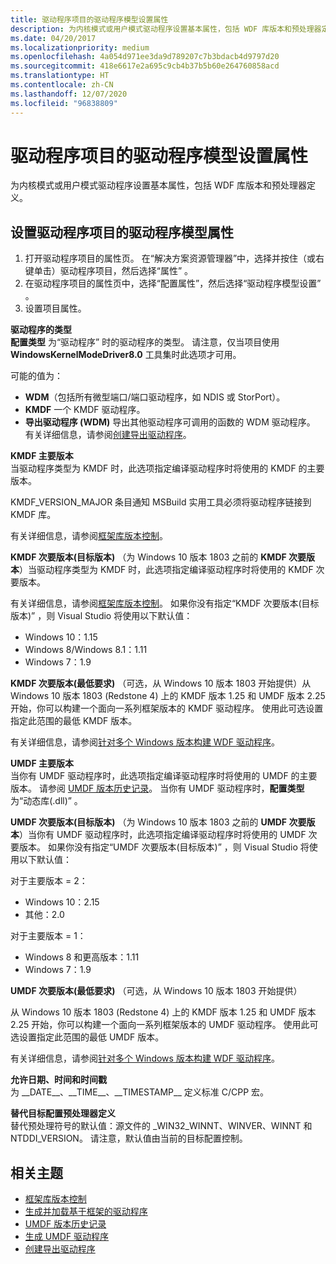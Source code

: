 ```yaml
---
title: 驱动程序项目的驱动程序模型设置属性
description: 为内核模式或用户模式驱动程序设置基本属性，包括 WDF 库版本和预处理器定义。
ms.date: 04/20/2017
ms.localizationpriority: medium
ms.openlocfilehash: 4a054d971ee3da9d789207c7b3bdacb4d9797d20
ms.sourcegitcommit: 418e6617e2a695c9cb4b37b5b60e264760858acd
ms.translationtype: HT
ms.contentlocale: zh-CN
ms.lasthandoff: 12/07/2020
ms.locfileid: "96838809"
---
```

# <a name="driver-model-settings-properties-for-driver-projects"></a>驱动程序项目的驱动程序模型设置属性

为内核模式或用户模式驱动程序设置基本属性，包括 WDF 库版本和预处理器定义。

## <a name="setting-driver-model-properties-for-driver-projects"></a>设置驱动程序项目的驱动程序模型属性


1.  打开驱动程序项目的属性页。 在“解决方案资源管理器”中，选择并按住（或右键单击）驱动程序项目，然后选择“属性” 。
2.  在驱动程序项目的属性页中，选择“配置属性”，然后选择“驱动程序模型设置” 。
3.  设置项目属性。

**驱动程序的类型**  
**配置类型** 为“驱动程序”  时的驱动程序的类型。 请注意，仅当项目使用 **WindowsKernelModeDriver8.0** 工具集时此选项才可用。

可能的值为：

* **WDM**（包括所有微型端口/端口驱动程序，如 NDIS 或 StorPort）。
* **KMDF** 一个 KMDF 驱动程序。
* **导出驱动程序 (WDM)** 导出其他驱动程序可调用的函数的 WDM 驱动程序。 有关详细信息，请参阅[创建导出驱动程序](../kernel/creating-export-drivers.md)。

**KMDF 主要版本**  
当驱动程序类型为 KMDF 时，此选项指定编译驱动程序时将使用的 KMDF 的主要版本。

KMDF\_VERSION\_MAJOR 条目通知 MSBuild 实用工具必须将驱动程序链接到 KMDF 库。

有关详细信息，请参阅[框架库版本控制](../wdf/framework-library-versioning.md)。

**KMDF 次要版本(目标版本)** （为 Windows 10 版本 1803 之前的 **KMDF 次要版本**）当驱动程序类型为 KMDF 时，此选项指定编译驱动程序时将使用的 KMDF 次要版本。

有关详细信息，请参阅[框架库版本控制](../wdf/framework-library-versioning.md)。 如果你没有指定“KMDF 次要版本(目标版本)”  ，则 Visual Studio 将使用以下默认值：
* Windows 10：1.15
* Windows 8/Windows 8.1：1.11
* Windows 7：1.9

**KMDF 次要版本(最低要求)** （可选，从 Windows 10 版本 1803 开始提供）从 Windows 10 版本 1803 (Redstone 4) 上的 KMDF 版本 1.25 和 UMDF 版本 2.25 开始，你可以构建一个面向一系列框架版本的 KMDF 驱动程序。 使用此可选设置指定此范围的最低 KMDF 版本。

有关详细信息，请参阅[针对多个 Windows 版本构建 WDF 驱动程序](../wdf/building-a-wdf-driver-for-multiple-versions-of-windows.md)。

**UMDF 主要版本**  
当你有 UMDF 驱动程序时，此选项指定编译驱动程序时将使用的 UMDF 的主要版本。 请参阅 [UMDF 版本历史记录](../wdf/umdf-version-history.md)。 当你有 UMDF 驱动程序时，**配置类型** 为“动态库(.dll)”  。

**UMDF 次要版本(目标版本)** （为 Windows 10 版本 1803 之前的 **UMDF 次要版本**）当你有 UMDF 驱动程序时，此选项指定编译驱动程序时将使用的 UMDF 次要版本。 如果你没有指定“UMDF 次要版本(目标版本)”  ，则 Visual Studio 将使用以下默认值：

对于主要版本 = 2：
* Windows 10：2.15
* 其他：2.0

对于主要版本 = 1：
* Windows 8 和更高版本：1.11
* Windows 7：1.9

**UMDF 次要版本(最低要求)** （可选，从 Windows 10 版本 1803 开始提供）

从 Windows 10 版本 1803 (Redstone 4) 上的 KMDF 版本 1.25 和 UMDF 版本 2.25 开始，你可以构建一个面向一系列框架版本的 UMDF 驱动程序。 使用此可选设置指定此范围的最低 UMDF 版本。

有关详细信息，请参阅[针对多个 Windows 版本构建 WDF 驱动程序](../wdf/building-a-wdf-driver-for-multiple-versions-of-windows.md)。

**允许日期、时间和时间戳**  
为 \_\_DATE\_\_、\_\_TIME\_\_、\_\_TIMESTAMP\_\_ 定义标准 C/CPP 宏。

**替代目标配置预处理器定义**  
替代预处理符号的默认值：源文件的 \_WIN32\_WINNT、WINVER、WINNT 和 NTDDI\_VERSION。 请注意，默认值由当前的目标配置控制。

## <a name="related-topics"></a>相关主题


* [框架库版本控制](../wdf/framework-library-versioning.md)
* [生成并加载基于框架的驱动程序](../wdf/building-and-loading-a-kmdf-driver.md)
* [UMDF 版本历史记录](../wdf/umdf-version-history.md)
* [生成 UMDF 驱动程序](../wdf/building-and-loading-a-kmdf-driver.md)
* [创建导出驱动程序](../kernel/creating-export-drivers.md)
 

